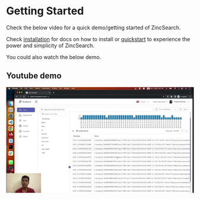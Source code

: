 # Getting Started
Check the below video for a quick demo/getting started of ZincSearch.

Check [installation](/installation) for docs on how to install or [quickstart](./quickstart.md) to experience the power and simplicity of ZincSearch. 

You could also watch the below demo.

## Youtube demo

[![ZincSearch Youtube](./images/zinc-youtube.jpg)](https://www.youtube.com/watch?v=niaWr5bsxpU)
